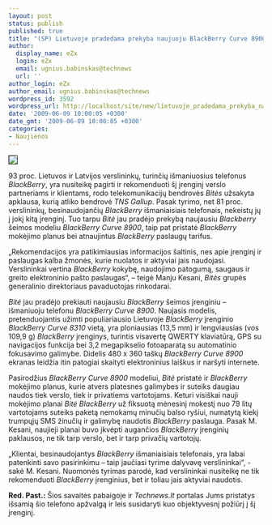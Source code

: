 ```yaml
---
layout: post
status: publish
published: true
title: "(SP) Lietuvoje pradedama prekyba naujuoju BlackBerry Curve 8900"
author:
  display_name: eZx
  login: eZx
  email: ugnius.babinskas@technews
  url: ''
author_login: eZx
author_email: ugnius.babinskas@technews
wordpress_id: 3592
wordpress_url: http://localhost/site/new/lietuvoje_pradedama_prekyba_naujuoju_blackberry_curve_8900/
date: '2009-06-09 10:00:05 +0300'
date_gmt: '2009-06-09 10:00:05 +0300'
categories:
- Naujienos
---
```

<div class="imgright"><img src="http://ezx.technews.lt/images/Products/BlackBerry_Curve_8900.jpg" border="1" /></div>
<p>93 proc. Lietuvos ir Latvijos verslininkų, turinčių išmaniuosius telefonus <i>BlackBerry</i>, yra nusiteikę pagirti ir rekomenduoti šį įrenginį verslo partneriams ir klientams, rodo telekomunikacijų bendrovės <i>Bitės</i> užsakyta apklausa, kurią atliko bendrovė <i>TNS Gallup</i>. Pasak tyrimo, net 81 proc. verslininkų, besinaudojančių <i>BlackBerry</i> išmaniaisiais telefonais, nekeistų jų į jokį kitą įrenginį. Tuo tarpu <i>Bitė</i> jau pradėjo prekybą naujausiu <i>Blackberry</i> šeimos modeliu <i>BlackBerry Curve 8900</i>, taip pat pristatė <i>BlackBerry</i> mokėjimo planus bei atnaujintus <i>BlackBerry</i> paslaugų tarifus.</p>
<p>„Rekomendacijos yra patikimiausias informacijos šaltinis, nes apie įrenginį ir paslaugas kalba žmonės, kurie nuolatos ir aktyviai jais naudojasi. Verslininkai vertina <i>BlackBerry</i> kokybę, naudojimo patogumą, saugaus ir greito elektroninio pašto paslaugas“, – teigė Manju Kesani, <i>Bitės</i> grupės generalinio direktoriaus pavaduotojas rinkodarai.</p>
<p><i>Bitė</i> jau pradėjo prekiauti naujausiu <i>BlackBerry</i> šeimos įrenginiu – išmaniuoju telefonu <i>BlackBerry Curve 8900</i>. Naujasis modelis, pretenduojantis užimti populiariausio Lietuvoje <i>BlackBerry</i> įrenginio <i>BlackBerry Curve 8310</i> vietą, yra ploniausias (13,5 mm) ir lengviausias (vos 109,9 g) <i>BlackBerry</i> įrenginys, turintis visavertę QWERTY klaviatūrą, GPS su navigacijos funkcija bei 3,2 megapikselio fotoaparatą su automatinio fokusavimo galimybe. Didelis 480 x 360 taškų <i>BlackBerry Curve 8900</i> ekranas leidžia itin patogiai skaityti elektroninius laiškus ir naršyti internete. </p>
<p>Pasirodžius <i>BlackBerry Curve 8900</i> modeliui, <i>Bitė</i> pristatė ir <i>BlackBerry</i> mokėjimo planus, kurie atvers platesnes galimybes ir suteiks daugiau naudos tiek verslo, tiek ir privatiems vartotojams. Keturi visiškai nauji mokėjimo planai <i>Bitė BlackBerry</i> už fiksuotą mėnesinį mokestį nuo 79 litų vartotojams suteiks paketą nemokamų minučių balso ryšiui, numatytą kiekį trumpųjų SMS žinučių ir galimybę naudotis <i>BlackBerry</i> paslauga. Pasak M. Kesani, naujieji planai buvo įkvėpti augančios <i>BlackBerry</i> įrenginių paklausos, ne tik tarp verslo, bet ir tarp privačių vartotojų.</p>
<p>„Klientai, besinaudojantys <i>BlackBerry</i> išmaniaisiais telefonais, yra labai patenkinti savo pasirinkimu – taip jaučiasi tyrime dalyvavę verslininkai“, - sakė M. Kesani. Nuomonės tyrimas parodė, kad verslininkai nusiteikę ne tik rekomenduoti <i>BlackBerry</i> įrenginius, bet ir toliau jais aktyviai naudotis.</p>
<p><b>Red. Past.:</b> Šios savaitės pabaigoje ir <i>Technews.lt</i> portalas Jums pristatys išsamią šio telefono apžvalgą ir leis susidaryti kuo objektyvesnį požiūrį į šį įrenginį.</p>
